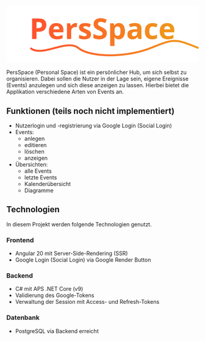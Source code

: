 ![PersSpace-Logo](./Frontend/public/logo.svg)

PersSpace (Personal Space) ist ein persönlicher Hub, um sich selbst zu organisieren. Dabei sollen die Nutzer in der Lage sein, eigene Ereignisse (Events) anzulegen und sich diese anzeigen zu lassen. Hierbei bietet die Applikation verschiedene Arten von Events an.

## Funktionen (teils noch nicht implementiert)

-   Nutzerlogin und -registrierung via Google Login (Social Login)
-   Events:
    -   anlegen
    -   editieren
    -   löschen
    -   anzeigen
-   Übersichten:
    -   alle Events
    -   letzte Events
    -   Kalenderübersicht
    -   Diagramme

## Technologien

In diesem Projekt werden folgende Technologien genutzt.

### Frontend

-   Angular 20 mit Server-Side-Rendering (SSR)
-   Google Login (Social Login) via Google Render Button

### Backend

-   C# mit APS .NET Core (v9)
-   Validierung des Google-Tokens
-   Verwaltung der Session mit Access- und Refresh-Tokens

### Datenbank

-   PostgreSQL via Backend erreicht
